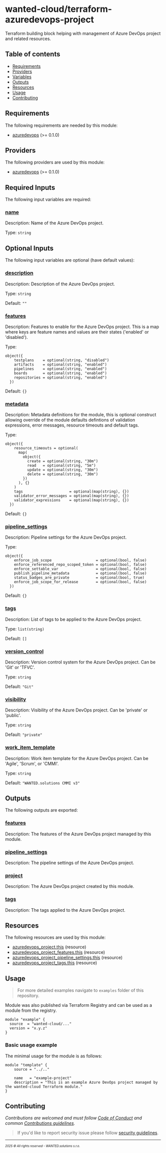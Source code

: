 <!-- BEGIN_TF_DOCS -->
# wanted-cloud/terraform-azuredevops-project

Terraform building block helping with management of Azure DevOps project and related resources.

## Table of contents

- [Requirements](#requirements)
- [Providers](#providers)
- [Variables](#inputs)
- [Outputs](#outputs)
- [Resources](#resources)
- [Usage](#usage)
- [Contributing](#contributing)

## Requirements

The following requirements are needed by this module:

- <a name="requirement_azuredevops"></a> [azuredevops](#requirement\_azuredevops) (>= 0.1.0)

## Providers

The following providers are used by this module:

- <a name="provider_azuredevops"></a> [azuredevops](#provider\_azuredevops) (>= 0.1.0)

## Required Inputs

The following input variables are required:

### <a name="input_name"></a> [name](#input\_name)

Description: Name of the Azure DevOps project.

Type: `string`

## Optional Inputs

The following input variables are optional (have default values):

### <a name="input_description"></a> [description](#input\_description)

Description: Description of the Azure DevOps project.

Type: `string`

Default: `""`

### <a name="input_features"></a> [features](#input\_features)

Description: Features to enable for the Azure DevOps project. This is a map where keys are feature names and values are their states ('enabled' or 'disabled').

Type:

```hcl
object({
    testplans    = optional(string, "disabled")
    artifacts    = optional(string, "enabled")
    pipelines    = optional(string, "enabled")
    boards       = optional(string, "enabled")
    repositories = optional(string, "enabled")
  })
```

Default: `{}`

### <a name="input_metadata"></a> [metadata](#input\_metadata)

Description: Metadata definitions for the module, this is optional construct allowing override of the module defaults defintions of validation expressions, error messages, resource timeouts and default tags.

Type:

```hcl
object({
    resource_timeouts = optional(
      map(
        object({
          create = optional(string, "30m")
          read   = optional(string, "5m")
          update = optional(string, "30m")
          delete = optional(string, "30m")
        })
      ), {}
    )
    tags                     = optional(map(string), {})
    validator_error_messages = optional(map(string), {})
    validator_expressions    = optional(map(string), {})
  })
```

Default: `{}`

### <a name="input_pipeline_settings"></a> [pipeline\_settings](#input\_pipeline\_settings)

Description: Pipeline settings for the Azure DevOps project.

Type:

```hcl
object({
    enforce_job_scope                    = optional(bool, false)
    enforce_referenced_repo_scoped_token = optional(bool, false)
    enforce_settable_var                 = optional(bool, false)
    publish_pipeline_metadata            = optional(bool, false)
    status_badges_are_private            = optional(bool, true)
    enforce_job_scope_for_release        = optional(bool, false)
  })
```

Default: `{}`

### <a name="input_tags"></a> [tags](#input\_tags)

Description: List of tags to be applied to the Azure DevOps project.

Type: `list(string)`

Default: `[]`

### <a name="input_version_control"></a> [version\_control](#input\_version\_control)

Description: Version control system for the Azure DevOps project. Can be 'Git' or 'TFVC'.

Type: `string`

Default: `"Git"`

### <a name="input_visibility"></a> [visibility](#input\_visibility)

Description: Visibility of the Azure DevOps project. Can be 'private' or 'public'.

Type: `string`

Default: `"private"`

### <a name="input_work_item_template"></a> [work\_item\_template](#input\_work\_item\_template)

Description: Work item template for the Azure DevOps project. Can be 'Agile', 'Scrum', or 'CMMI'.

Type: `string`

Default: `"WANTED.solutions CMMI v3"`

## Outputs

The following outputs are exported:

### <a name="output_features"></a> [features](#output\_features)

Description: The features of the Azure DevOps project managed by this module.

### <a name="output_pipeline_settings"></a> [pipeline\_settings](#output\_pipeline\_settings)

Description: The pipeline settings of the Azure DevOps project.

### <a name="output_project"></a> [project](#output\_project)

Description: The Azure DevOps project created by this module.

### <a name="output_tags"></a> [tags](#output\_tags)

Description: The tags applied to the Azure DevOps project.

## Resources

The following resources are used by this module:

- [azuredevops_project.this](https://registry.terraform.io/providers/microsoft/azuredevops/latest/docs/resources/project) (resource)
- [azuredevops_project_features.this](https://registry.terraform.io/providers/microsoft/azuredevops/latest/docs/resources/project_features) (resource)
- [azuredevops_project_pipeline_settings.this](https://registry.terraform.io/providers/microsoft/azuredevops/latest/docs/resources/project_pipeline_settings) (resource)
- [azuredevops_project_tags.this](https://registry.terraform.io/providers/microsoft/azuredevops/latest/docs/resources/project_tags) (resource)

## Usage

> For more detailed examples navigate to `examples` folder of this repository.

Module was also published via Terraform Registry and can be used as a module from the registry.

```hcl
module "example" {
  source  = "wanted-cloud/..."
  version = "x.y.z"
}
```

### Basic usage example

The minimal usage for the module is as follows:

```hcl
module "template" {
    source = "../.."

    name   = "example-project"
    description = "This is an example Azure DevOps project managed by the wanted-cloud Terraform module."
}
```
## Contributing

_Contributions are welcomed and must follow [Code of Conduct](https://github.com/wanted-cloud/.github?tab=coc-ov-file) and common [Contributions guidelines](https://github.com/wanted-cloud/.github/blob/main/docs/CONTRIBUTING.md)._

> If you'd like to report security issue please follow [security guidelines](https://github.com/wanted-cloud/.github?tab=security-ov-file).
---
<sup><sub>_2025 &copy; All rights reserved - WANTED.solutions s.r.o._</sub></sup>
<!-- END_TF_DOCS -->